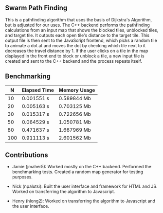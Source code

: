 Swarm Path Finding
------------------

This is a pathfinding algorithm that uses the basis of Dijkstra's Algorithm, but is adjusted for our uses. The C++ backend performs the pathfinding calculations from an input map that shows the blocked tiles, unblocked tiles, and target tile. It outputs each open tile's distance to the target tile. This output file is then sent to the JavaScript frontend, which picks a random tile to animate a dot at and moves the dot by checking which tile next to it decreases the travel distance by 1. If the user clicks on a tile in the map displayed in the front end to block or unblock a tile, a new input file is created and sent to the C++ backend and the process repeats itself. 

Benchmarking
------------

| N             | Elapsed Time  | Memory Usage   |
|---------------|---------------|----------------|
| 10            | 0.001551 s    | 0.589844 Mb    |
| 20            | 0.005163 s    | 0.703125 Mb    |
| 30            | 0.015317 s    | 0.722656 Mb    |
| 50            | 0.064529 s    | 1.050781 Mb    |
| 80            | 0.471637 s    | 1.667969 Mb    | 
| 100           | 0.911113 s    | 2.601562 Mb    |


Contributions
-------------

- Jamie (jmaher5): Worked mostly on the C++ backend. Performed the benchmarking tests. Created a random map generator for testing purposes. 

- Nick (npalutsi): Built the user interface and framework for HTML and JS. Worked on transferring the algorithm to Javascript.

- Henry (hlong2): Worked on transferring the algorithm to Javascript and the user interface.


